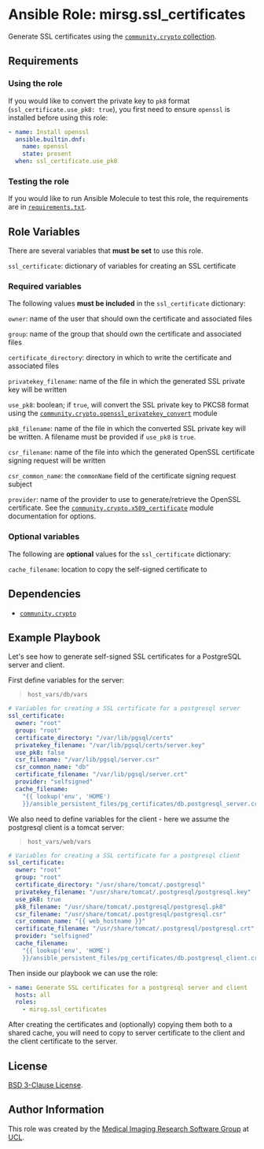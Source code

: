 # Ansible Role: mirsg.ssl_certificates

Generate SSL certificates using the
[`community.crypto` collection](https://docs.ansible.com/ansible/latest/collections/community/crypto/index.html).

## Requirements

### Using the role

If you would like to convert the private key to `pk8` format
(`ssl_certificate.use_pk8: true`), you first need to ensure `openssl` is
installed before using this role:

```yaml
- name: Install openssl
  ansible.builtin.dnf:
    name: openssl
    state: present
  when: ssl_certificate.use_pk8
```

### Testing the role

If you would like to run Ansible Molecule to test this role, the requirements
are in
[`requirements.txt`](https://github.com/UCL-MIRSG/ansible-role-ssl-certificates/blob/main/requirements.txt).

## Role Variables

There are several variables that **must be set** to use this role.

`ssl_certificate`: dictionary of variables for creating an SSL certificate

### Required variables

The following values **must be included** in the `ssl_certificate` dictionary:

`owner`: name of the user that should own the certificate and associated files

`group`: name of the group that should own the certificate and associated files

`certificate_directory`: directory in which to write the certificate and
associated files

`privatekey_filename`: name of the file in which the generated SSL private key
will be written

`use_pk8`: boolean; if `true`, will convert the SSL private key to PKCS8 format
using the
[`community.crypto.openssl_privatekey_convert`](https://docs.ansible.com/ansible/devel/collections/community/crypto/openssl_privatekey_convert_module.html)
module

`pk8_filename`: name of the file in which the converted SSL private key will be
written. A filename must be provided if `use_pk8` is `true`.

`csr_filename`: name of the file into which the generated OpenSSL certificate
signing request will be written

`csr_common_name`: the `commonName` field of the certificate signing request
subject

`provider`: name of the provider to use to generate/retrieve the OpenSSL
certificate. See the
[`community.crypto.x509_certificate`](https://docs.ansible.com/ansible/latest/collections/community/crypto/x509_certificate_module.html#parameter-provider)
module documentation for options.

### Optional variables

The following are **optional** values for the `ssl_certificate` dictionary:

`cache_filename`: location to copy the self-signed certificate to

## Dependencies

- [`community.crypto`](https://docs.ansible.com/ansible/latest/collections/community/crypto/index.html)

## Example Playbook

Let's see how to generate self-signed SSL certificates for a PostgreSQL server
and client.

First define variables for the server:

> `host_vars/db/vars`

```yaml
# Variables for creating a SSL certificate for a postgresql server
ssl_certificate:
  owner: "root"
  group: "root"
  certificate_directory: "/var/lib/pgsql/certs"
  privatekey_filename: "/var/lib/pgsql/certs/server.key"
  use_pk8: false
  csr_filename: "/var/lib/pgsql/server.csr"
  csr_common_name: "db"
  certificate_filename: "/var/lib/pgsql/server.crt"
  provider: "selfsigned"
  cache_filename:
    "{{ lookup('env', 'HOME')
    }}/ansible_persistent_files/pg_certificates/db.postgresql_server.crt"
```

We also need to define variables for the client - here we assume the postgresql
client is a tomcat server:

> `host_vars/web/vars`

```yaml
# Variables for creating a SSL certificate for a postgresql client
ssl_certificate:
  owner: "root"
  group: "root"
  certificate_directory: "/usr/share/tomcat/.postgresql"
  privatekey_filename: "/usr/share/tomcat/.postgresql/postgresql.key"
  use_pk8: true
  pk8_filename: "/usr/share/tomcat/.postgresql/postgresql.pk8"
  csr_filename: "/usr/share/tomcat/.postgresql/postgresql.csr"
  csr_common_name: "{{ web_hostname }}"
  certificate_filename: "/usr/share/tomcat/.postgresql/postgresql.crt"
  provider: "selfsigned"
  cache_filename:
    "{{ lookup('env', 'HOME')
    }}/ansible_persistent_files/pg_certificates/db.postgresql_client.crt"
```

Then inside our playbook we can use the role:

```yaml
- name: Generate SSL certificates for a postgresql server and client
  hosts: all
  roles:
    - mirsg.ssl_certificates
```

After creating the certificates and (optionally) copying them both to a shared
cache, you will need to copy to server certificate to the client and the client
certificate to the server.

## License

[BSD 3-Clause License](https://github.com/UCL-MIRSG/ansible-role-ssl-certificates/blob/main/LICENSE).

## Author Information

This role was created by the
[Medical Imaging Research Software Group](https://www.ucl.ac.uk/advanced-research-computing/expertise/research-software-development/medical-imaging-research-software-group)
at [UCL](https://www.ucl.ac.uk/).
